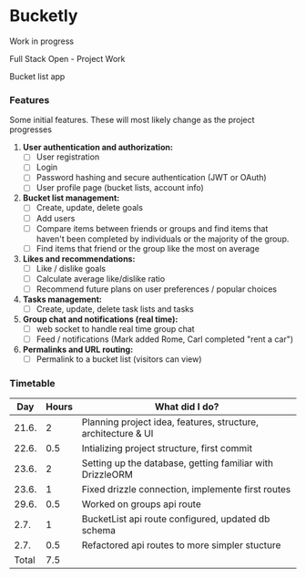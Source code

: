 # Bucketly

Work in progress

Full Stack Open - Project Work

Bucket list app

### Features

Some initial features. These will most likely change as the project progresses

1. **User authentication and authorization:**
   - [ ] User registration
   - [ ] Login
   - [ ] Password hashing and secure authentication (JWT or OAuth)
   - [ ] User profile page (bucket lists, account info)
2. **Bucket list management:**
   - [ ] Create, update, delete goals
   - [ ] Add users
   - [ ] Compare items between friends or groups and find items that haven't been completed by individuals or the majority of the group.
   - [ ] Find items that friend or the group like the most on average
3. **Likes and recommendations:**
   - [ ] Like / dislike goals
   - [ ] Calculate average like/dislike ratio
   - [ ] Recommend future plans on user preferences / popular choices
4. **Tasks management:**
   - [ ] Create, update, delete task lists and tasks
5. **Group chat and notifications (real time):**
   - [ ] web socket to handle real time group chat
   - [ ] Feed / notifications (Mark added Rome, Carl completed "rent a car")
6. **Permalinks and URL routing:**
   - [ ] Permalink to a bucket list (visitors can view)

### Timetable

| Day   | Hours | What did I do?                                                |
| ----- | ----- | ------------------------------------------------------------- |
| 21.6. | 2     | Planning project idea, features, structure, architecture & UI |
| 22.6. | 0.5   | Intializing project structure, first commit                   |
| 23.6. | 2     | Setting up the database, getting familiar with DrizzleORM     |
| 23.6. | 1     | Fixed drizzle connection, implemente first routes             |
| 29.6. | 0.5   | Worked on groups api route                                    |
| 2.7.  | 1     | BucketList api route configured, updated db schema            |
| 2.7.  | 0.5   | Refactored api routes to more simpler stucture                |
| Total | 7.5   |                                                               |
